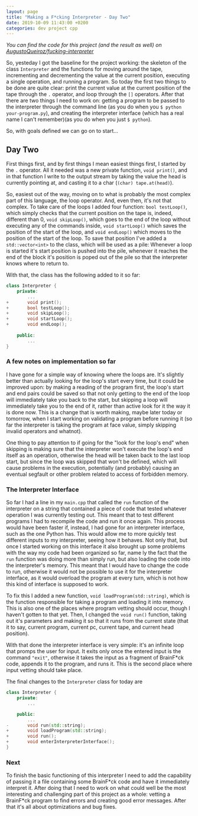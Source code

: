 ```yaml
---
layout: page
title: "Making a F*cking Interpreter - Day Two"
date: 2019-10-09 11:43:00 +0200
categories: dev project cpp
---
```


*You can find the code for this project (and the result as well) on [AugustoQueiroz/fucking-interpreter](https://github.com/AugustoQueiroz/fucking-interpreter)*

So, yesteday I got the baseline for the project working: the skeleton of the class `Interpreter` and the functions for moving around the tape, incrementing and decrementing the value at the current position, executing a single operation, and running a program. So today the first two things to be done are quite clear: print the current value at the current position of the tape through the `.` operator, and loop through the `[]` operators. After that there are two things I need to work on: getting a program to be passed to the interpreter through the command line (as you do when you `$ python your-program.py`), and creating the interpreter interface (which has a real name I can't remember)(as you do when you just `$ python`).

So, with goals defined we can go on to start...

## Day Two

First things first, and by first things I mean easiest things first, I started by the `.` operator. All it needed was a new private function, `void print()`, and in that function I write to the output stream by taking the value the head is currently pointing at, and casting it to a char (`(char) tape.at(head)`).

So, easiest out of the way, moving on to what is probably the most complex part of this language, the loop operator. And, even then, it's not that complex. To take care of the loops I added four function: `bool testLoop()`, which simply checks that the current position on the tape is, indeed, different than 0, `void skipLoop()`, which goes to the end of the loop without executing any of the commands inside, `void startLoop()` which saves the position of the start of the loop, and `void endLoop()` which moves to the position of the start of the loop. To save that position I've added a `std::vector<int>` to the class, which will be used as a pile: Whenever a loop is started it's start position is pushed into the pile, whenever it reaches the end of the block it's position is poped out of the pile so that the interpreter knows where to return to.

With that, the class has the following added to it so far:

```cpp
class Interpreter {
    private:
        ...
+       void print();
+       bool testLoop();
+       void skipLoop();
+       void startLoop();
+       void endLoop();
    
    public:
        ...
}
```

### A few notes on implementation so far

I have gone for a simple way of knowing where the loops are. It's slightly better than actually looking for the loop's start every time, but it could be improved upon: by making a reading of the program first, the loop's start and end pairs could be saved so that not only getting to the end of the loop will immediately take you back to the start, but skipping a loop will immediately take you to the end of it, rather than active look for it the way it is done now. This is a change that is worth making, maybe later today or tomorrow, when I start working on validating a program before running it (so far the interpreter is taking the program at face value, simply skipping invalid operators and whatnot).

One thing to pay attention to if going for the "look for the loop's end" when skipping is making sure that the interpreter won't execute the loop's end itself as an operation, otherwise the head will be taken back to the last loop start, but since the loop was skipped that won't be defined, which will cause problems in the execution, potentially (and probably) causing an eventual segfault or other problem related to access of forbidden memory.

### The Interpreter Interface

So far I had a line in my `main.cpp` that called the `run` function of the interpreter on a string that contained a piece of code that tested whatever operation I was currently testing out. This meant that to test different programs I had to recompile the code and run it once again. This process would have been faster if, instead, I had gone for an interpreter interface, such as the one Python has. This would allow me to more quickly test different inputs to my interpreter, seeing how it behaves. Not only that, but once I started working on this interface it also brought up some problems with the way my code had been organized so far, name ly the fact that the `run` function was doing more than simply run, but also loading the code into the interpreter's memory. This meant that I would have to change the code to run, otherwise it would not be possible to use it for the interpreter interface, as it would overload the program at every turn, which is not how this kind of interface is supposed to work.

To fix this I added a new function, `void loadProgram(std::string)`, which is the function responsible for taking a program and loading it into memory. This is also one of the places where program vetting should occur, though I haven't gotten to that yet. Then, I changed the `void run()` function, taking out it's parameters and making it so that it runs from the current state (that it to say, current program, current pc, current tape, and current head position).

With that done the interpreter interface is very simple: it's an infinite loop that promps the user for input. It exits only once the entered input is the command `"exit"`, otherwise it takes the input as a fragment of BrainF\*ck code, appends it to the program, and runs it. This is the second place where input vetting should take place.

The final changes to the `Interpreter` class for today are

```cpp
class Interpreter {
    private:
        ...

    public:
        ...
-       void run(std::string);
+       void loadProgram(std::string);
+       void run();
+       void enterInterpreterInterface();
}
```

### Next

To finish the basic functioning of this interpreter I need to add the capability of passing it a file containing some BrainF\*ck code and have it immediately interpret it. After doing that I need to work on what could well be the most interesting and challenging part of this project as a whole: vetting a BrainF\*ck program to find errors and creating good error messages. After that it's all about optimizations and bug fixes.
